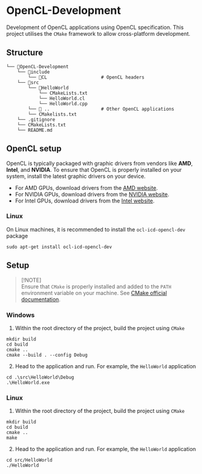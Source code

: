 # OpenCL-Development
Development of OpenCL applications using OpenCL specification. This project utilises the `CMake` framework to allow cross-platform development.

## Structure
```
└── 📁OpenCL-Development
    └── 📁include
        └── 📁CL                    # OpenCL headers
    └── 📁src
        └── 📁HelloWorld
            └── CMakeLists.txt
            └── HelloWorld.cl
            └── HelloWorld.cpp
        └── 📁 ..                   # Other OpenCL applications
        └── CMakelists.txt
    └── .gitignore
    └── CMakeLists.txt
    └── README.md
```

## OpenCL setup
OpenCL is typically packaged with graphic drivers from vendors like **AMD**, **Intel**, and **NVIDIA**. To ensure that OpenCL is properly installed on your system, install the latest graphic drivers on your device.

- For AMD GPUs, download drivers from the [AMD website](https://www.amd.com/en/resources/support-articles/faqs/GPU-56.html).
- For NVIDIA GPUs, download drivers from the [NVIDIA website](https://www.nvidia.com/en-us/drivers/).
- For Intel GPUs, download drivers from the [Intel website](https://www.intel.com/content/www/us/en/download-center/home.html).

### Linux
On Linux machines, it is recommended to install the `ocl-icd-opencl-dev` package
```shell
sudo apt-get install ocl-icd-opencl-dev
```

## Setup

> [!NOTE]\
> Ensure that `CMake` is properly installed and added to the `PATH` environment variable on your machine. See [CMake official documentation](https://cmake.org/download/).

### Windows
1. Within the root directory of the project, build the project using `CMake`
```shell
mkdir build
cd build
cmake ..
cmake --build . --config Debug
```

2. Head to the application and run. For example, the `HelloWorld` application
```shell
cd .\src\HelloWorld\Debug
.\HelloWorld.exe
```

### Linux
1. Within the root directory of the project, build the project using `CMake`
```shell
mkdir build
cd build
cmake ..
make
```

2. Head to the application and run. For example, the `HelloWorld` application
```shell
cd src/HelloWorld
./HelloWorld
```
